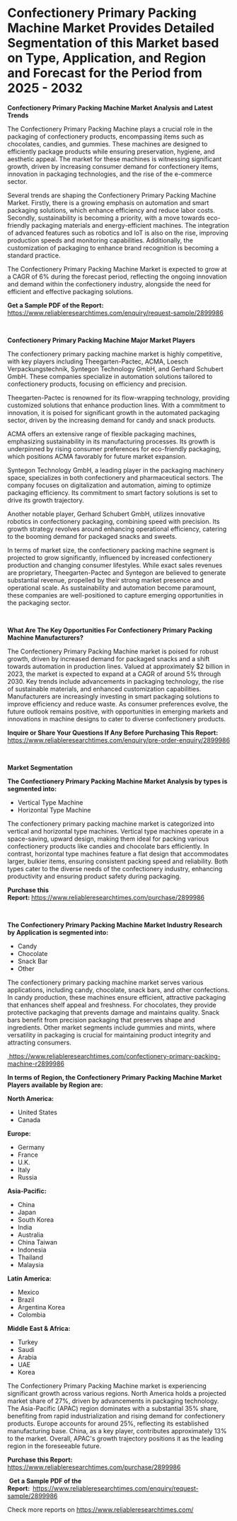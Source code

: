 <p><h1>Confectionery Primary Packing Machine Market Provides Detailed Segmentation of this Market based on Type, Application, and Region and Forecast for the Period from 2025 - 2032</h1></p><p><strong>Confectionery Primary Packing Machine Market Analysis and Latest Trends</strong></p>
<p><p>The Confectionery Primary Packing Machine plays a crucial role in the packaging of confectionery products, encompassing items such as chocolates, candies, and gummies. These machines are designed to efficiently package products while ensuring preservation, hygiene, and aesthetic appeal. The market for these machines is witnessing significant growth, driven by increasing consumer demand for confectionery items, innovation in packaging technologies, and the rise of the e-commerce sector.</p><p>Several trends are shaping the Confectionery Primary Packing Machine Market. Firstly, there is a growing emphasis on automation and smart packaging solutions, which enhance efficiency and reduce labor costs. Secondly, sustainability is becoming a priority, with a move towards eco-friendly packaging materials and energy-efficient machines. The integration of advanced features such as robotics and IoT is also on the rise, improving production speeds and monitoring capabilities. Additionally, the customization of packaging to enhance brand recognition is becoming a standard practice.</p><p>The Confectionery Primary Packing Machine Market is expected to grow at a CAGR of 6% during the forecast period, reflecting the ongoing innovation and demand within the confectionery industry, alongside the need for efficient and effective packaging solutions.</p></p>
<p><strong>Get a Sample PDF of the Report:&nbsp;</strong> <a href="https://www.reliableresearchtimes.com/enquiry/request-sample/2899986?utm_campaign=3560&utm_medium=2&utm_source=Github&utm_content=ia&utm_term=16032025&utm_id=confectionery-primary-packing-machine">https://www.reliableresearchtimes.com/enquiry/request-sample/2899986</a></p>
<p>&nbsp;</p>
<p><strong>Confectionery Primary Packing Machine Major Market Players</strong></p>
<p><p>The confectionery primary packing machine market is highly competitive, with key players including Theegarten-Pactec, ACMA, Loesch Verpackungstechnik, Syntegon Technology GmbH, and Gerhard Schubert GmbH. These companies specialize in automation solutions tailored to confectionery products, focusing on efficiency and precision.</p><p>Theegarten-Pactec is renowned for its flow-wrapping technology, providing customized solutions that enhance production lines. With a commitment to innovation, it is poised for significant growth in the automated packaging sector, driven by the increasing demand for candy and snack products.</p><p>ACMA offers an extensive range of flexible packaging machines, emphasizing sustainability in its manufacturing processes. Its growth is underpinned by rising consumer preferences for eco-friendly packaging, which positions ACMA favorably for future market expansion.</p><p>Syntegon Technology GmbH, a leading player in the packaging machinery space, specializes in both confectionery and pharmaceutical sectors. The company focuses on digitalization and automation, aiming to optimize packaging efficiency. Its commitment to smart factory solutions is set to drive its growth trajectory.</p><p>Another notable player, Gerhard Schubert GmbH, utilizes innovative robotics in confectionery packaging, combining speed with precision. Its growth strategy revolves around enhancing operational efficiency, catering to the booming demand for packaged snacks and sweets.</p><p>In terms of market size, the confectionery packing machine segment is projected to grow significantly, influenced by increased confectionery production and changing consumer lifestyles. While exact sales revenues are proprietary, Theegarten-Pactec and Syntegon are believed to generate substantial revenue, propelled by their strong market presence and operational scale. As sustainability and automation become paramount, these companies are well-positioned to capture emerging opportunities in the packaging sector.</p></p>
<p>&nbsp;</p>
<p><strong>What Are The Key Opportunities For Confectionery Primary Packing Machine Manufacturers?</strong></p>
<p><p>The Confectionery Primary Packing Machine market is poised for robust growth, driven by increased demand for packaged snacks and a shift towards automation in production lines. Valued at approximately $2 billion in 2023, the market is expected to expand at a CAGR of around 5% through 2030. Key trends include advancements in packaging technology, the rise of sustainable materials, and enhanced customization capabilities. Manufacturers are increasingly investing in smart packaging solutions to improve efficiency and reduce waste. As consumer preferences evolve, the future outlook remains positive, with opportunities in emerging markets and innovations in machine designs to cater to diverse confectionery products.</p></p>
<p><strong>Inquire or Share Your Questions If Any Before Purchasing This Report:</strong> <a href="https://www.reliableresearchtimes.com/enquiry/pre-order-enquiry/2899986?utm_campaign=3560&utm_medium=2&utm_source=Github&utm_content=ia&utm_term=16032025&utm_id=confectionery-primary-packing-machine">https://www.reliableresearchtimes.com/enquiry/pre-order-enquiry/2899986</a></p>
<p>&nbsp;</p>
<p><strong>Market Segmentation</strong></p>
<p><strong>The Confectionery Primary Packing Machine Market Analysis by types is segmented into:</strong></p>
<p><ul><li>Vertical Type Machine</li><li>Horizontal Type Machine</li></ul></p>
<p><p>The confectionery primary packing machine market is categorized into vertical and horizontal type machines. Vertical type machines operate in a space-saving, upward design, making them ideal for packing various confectionery products like candies and chocolate bars efficiently. In contrast, horizontal type machines feature a flat design that accommodates larger, bulkier items, ensuring consistent packing speed and reliability. Both types cater to the diverse needs of the confectionery industry, enhancing productivity and ensuring product safety during packaging.</p></p>
<p><strong>Purchase this Report:&nbsp;</strong><a href="https://www.reliableresearchtimes.com/purchase/2899986?utm_campaign=3560&utm_medium=2&utm_source=Github&utm_content=ia&utm_term=16032025&utm_id=confectionery-primary-packing-machine">https://www.reliableresearchtimes.com/purchase/2899986</a></p>
<p>&nbsp;</p>
<p><strong>The Confectionery Primary Packing Machine Market Industry Research by Application is segmented into:</strong></p>
<p><ul><li>Candy</li><li>Chocolate</li><li>Snack Bar</li><li>Other</li></ul></p>
<p><p>The confectionery primary packing machine market serves various applications, including candy, chocolate, snack bars, and other confections. In candy production, these machines ensure efficient, attractive packaging that enhances shelf appeal and freshness. For chocolates, they provide protective packaging that prevents damage and maintains quality. Snack bars benefit from precision packaging that preserves shape and ingredients. Other market segments include gummies and mints, where versatility in packaging is crucial for maintaining product integrity and attracting consumers.</p></p>
<p><a href="https://www.reliableresearchtimes.com/confectionery-primary-packing-machine-r2899986?utm_campaign=3560&utm_medium=2&utm_source=Github&utm_content=ia&utm_term=16032025&utm_id=confectionery-primary-packing-machine">&nbsp;https://www.reliableresearchtimes.com/confectionery-primary-packing-machine-r2899986</a></p>
<p><strong>In terms of Region, the Confectionery Primary Packing Machine Market Players available by Region are:</strong></p>
<p>
    <p> <strong> North America: </strong>
        <ul>
            <li>United States</li>
            <li>Canada</li>
        </ul>
        </p> 
    <p> <strong> Europe: </strong>
        <ul>
            <li>Germany</li>
            <li>France</li>
            <li>U.K.</li>
            <li>Italy</li>
            <li>Russia</li>
        </ul>
        </p> 
    <p> <strong> Asia-Pacific: </strong>
        <ul>
            <li>China</li>
            <li>Japan</li>
            <li>South Korea</li>
            <li>India</li>
            <li>Australia</li>
            <li>China Taiwan</li>
            <li>Indonesia</li>
            <li>Thailand</li>
            <li>Malaysia</li>
        </ul>
        </p> 
    <p> <strong> Latin America: </strong>
        <ul>
            <li>Mexico</li>
            <li>Brazil</li>
            <li>Argentina Korea</li>
            <li>Colombia</li>
        </ul>
        </p> 
    <p> <strong> Middle East & Africa: </strong>
        <ul>
            <li>Turkey</li>
            <li>Saudi</li>
            <li>Arabia</li>
            <li>UAE</li>
            <li>Korea</li>
        </ul>
    </p>
    </p>
<p><p>The Confectionery Primary Packing Machine market is experiencing significant growth across various regions. North America holds a projected market share of 27%, driven by advancements in packaging technology. The Asia-Pacific (APAC) region dominates with a substantial 35% share, benefiting from rapid industrialization and rising demand for confectionery products. Europe accounts for around 25%, reflecting its established manufacturing base. China, as a key player, contributes approximately 13% to the market. Overall, APAC's growth trajectory positions it as the leading region in the foreseeable future.</p></p>
<p><strong>Purchase this Report: </strong><a href="https://www.reliableresearchtimes.com/purchase/2899986?utm_campaign=3560&utm_medium=2&utm_source=Github&utm_content=ia&utm_term=16032025&utm_id=confectionery-primary-packing-machine">https://www.reliableresearchtimes.com/purchase/2899986</a></p>
<p>&nbsp;<strong>Get a Sample PDF of the Report:&nbsp;&nbsp;</strong><a href="https://www.reliableresearchtimes.com/enquiry/request-sample/2899986?utm_campaign=3560&utm_medium=2&utm_source=Github&utm_content=ia&utm_term=16032025&utm_id=confectionery-primary-packing-machine">https://www.reliableresearchtimes.com/enquiry/request-sample/2899986</a></p>
<p><strong></strong></p>
<p>Check more reports on <a href="https://www.reliableresearchtimes.com/?utm_campaign=3560&utm_medium=2&utm_source=Github&utm_content=ia&utm_term=16032025&utm_id=confectionery-primary-packing-machine">https://www.reliableresearchtimes.com/</a></p>
